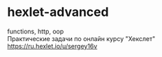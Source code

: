 # hexlet-advanced
functions, http, oop <br>
Практические задачи по онлайн курсу "Хекслет" https://ru.hexlet.io/u/sergey16v 
